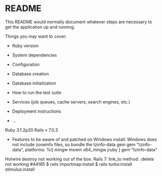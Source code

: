 # README

This README would normally document whatever steps are necessary to get the
application up and running.

Things you may want to cover:

* Ruby version

* System dependencies

* Configuration

* Database creation

* Database initialization

* How to run the test suite

* Services (job queues, cache servers, search engines, etc.)

* Deployment instructions

* ...


Ruby 3.1.2p20
Rails v 7.0.3


* Features to be aware of and patched on Windows install:
Windows does not include zoneinfo files, so bundle the tzinfo-data gem
gem "tzinfo-data", platforms: %i[ mingw mswin x64_mingw jruby ]
gem "tzinfo-data"

Hotwire destroy not working out of the box:
Rails 7: link_to method: :delete not working #44185
$ rails importmap:install $ rails turbo:install stimulus:install
